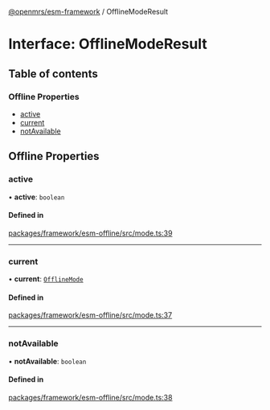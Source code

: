 [@openmrs/esm-framework](../API.md) / OfflineModeResult

# Interface: OfflineModeResult

## Table of contents

### Offline Properties

- [active](OfflineModeResult.md#active)
- [current](OfflineModeResult.md#current)
- [notAvailable](OfflineModeResult.md#notavailable)

## Offline Properties

### active

• **active**: `boolean`

#### Defined in

[packages/framework/esm-offline/src/mode.ts:39](https://github.com/its-kios09/openmrs-esm-core/blob/main/packages/framework/esm-offline/src/mode.ts#L39)

___

### current

• **current**: [`OfflineMode`](../API.md#offlinemode)

#### Defined in

[packages/framework/esm-offline/src/mode.ts:37](https://github.com/its-kios09/openmrs-esm-core/blob/main/packages/framework/esm-offline/src/mode.ts#L37)

___

### notAvailable

• **notAvailable**: `boolean`

#### Defined in

[packages/framework/esm-offline/src/mode.ts:38](https://github.com/its-kios09/openmrs-esm-core/blob/main/packages/framework/esm-offline/src/mode.ts#L38)
